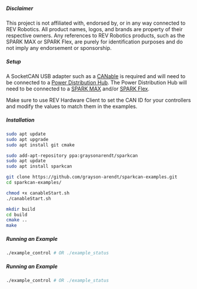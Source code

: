 ##### Disclaimer
This project is not affiliated with, endorsed by, or in any way connected to REV Robotics. All product names, logos, and brands are property of their respective owners. Any references to REV Robotics products, such as the SPARK MAX or SPARK Flex, are purely for identification purposes and do not imply any endorsement or sponsorship.

##### Setup
A SocketCAN USB adapter such as a [CANable](https://canable.io/) is required and will need to be connected to a [Power Distribution Hub](https://www.revrobotics.com/rev-11-1850/). The Power Distribution Hub will need to be connected to a [SPARK MAX](https://www.revrobotics.com/rev-11-2158/) and/or [SPARK Flex](https://www.revrobotics.com/rev-11-2159/).

Make sure to use REV Hardware Client to set the CAN ID for your controllers and modify the values to match them in the examples.

##### Installation
```bash
sudo apt update
sudo apt upgrade
sudo apt install git cmake

sudo add-apt-repository ppa:graysonarendt/sparkcan
sudo apt update
sudo apt install sparkcan

git clone https://github.com/grayson-arendt/sparkcan-examples.git
cd sparkcan-examples/

chmod +x canableStart.sh
./canableStart.sh

mkdir build
cd build
cmake ..
make
```

##### Running an Example

```bash
./example_control # OR ./example_status
```

##### Running an Example

```bash
./example_control # OR ./example_status
```